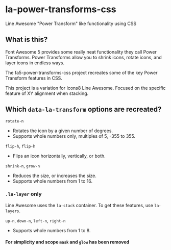 # la-power-transforms-css
Line Awesome "Power Transform" like functionality using CSS 


## What is this?

Font Awesome 5 provides some really neat functionality they call Power Transforms.
Power Transforms allow you to shrink icons, rotate icons, and layer icons in endless ways.

The fa5-power-transforms-css project recreates some of the key Power Transform features in CSS.

This project is a variation for Icons8 Line Awesome. Focused on the specific feature of XY alignment when stacking.


## Which `data-la-transform` options are recreated?

`rotate-n`
- Rotates the icon by a given number of degrees.
- Supports whole numbers only, multiples of 5, -355 to 355.

`flip-h`, `flip-h`
- Flips an icon horizontally, vertically, or both.

`shrink-n`, `grow-n`
- Reduces the size, or increases the size.
- Supports whole numbers from 1 to 16.

### `.la-layer` only

Line Awesome uses the `la-stack` container. To get these features, use `la-layers`.

`up-n`, `down-n`, `left-n`, `right-n`
- Supports whole numbers from 1 to 8.

#### For simplicity and scope `mask` and `glow` has been removed

